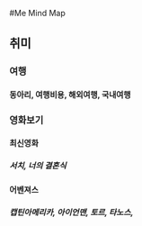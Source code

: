 #Me Mind Map
## 취미
### 여행
#### 동아리, 여행비용, 해외여행, 국내여행
### 영화보기
#### 최신영화 
##### 서치, 너의 결혼식
#### 어벤져스
##### 캡틴아메리카, 아이언맨, 토르, 타노스, 

